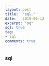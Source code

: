 ```yaml
---
layout: post
title:  "sql."
date:   2019-06-12
excerpt: "sq"
sql: true
tag:
- sql 
comments: true
---
```



    
### sql

